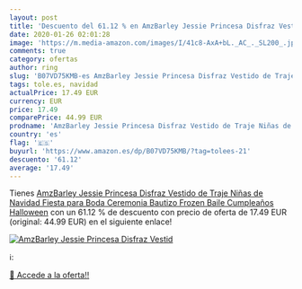 ```yaml
---
layout: post
title: 'Descuento del 61.12 % en AmzBarley Jessie Princesa Disfraz Vestid'
date: 2020-01-26 02:01:28
image: 'https://m.media-amazon.com/images/I/41c8-AxA+bL._AC_._SL200_.jpg'
comments: true
category: ofertas
author: ring
slug: 'B07VD75KMB-es AmzBarley Jessie Princesa Disfraz Vestido de Traje Niñas...'
tags: tole.es, navidad
actualPrice: 17.49 EUR
currency: EUR
price: 17.49
comparePrice: 44.99 EUR
prodname: 'AmzBarley Jessie Princesa Disfraz Vestido de Traje Niñas de Navidad Fiesta para Boda Ceremonia Bautizo Frozen Baile Cumpleaños Halloween'
country: 'es'
flag: '🇪🇸'
buyurl: 'https://www.amazon.es/dp/B07VD75KMB/?tag=tolees-21'
descuento: '61.12'
average: '17.49'
---
```


Tienes [AmzBarley Jessie Princesa Disfraz Vestido de Traje Niñas de Navidad Fiesta para Boda Ceremonia Bautizo Frozen Baile Cumpleaños Halloween](https://www.amazon.es/dp/B07VD75KMB/?tag=tolees-21) con un 61.12 % de descuento con precio de oferta de 17.49 EUR (original: 44.99 EUR) en el siguiente enlace!

[![AmzBarley Jessie Princesa Disfraz Vestid](https://m.media-amazon.com/images/I/41c8-AxA+bL._AC_._SL200_.jpg)](https://www.amazon.es/dp/B07VD75KMB/?tag=tolees-21)

ℹ️:


[🛒 Accede a la oferta!!](https://www.amazon.es/dp/B07VD75KMB/?tag=tolees-21)
